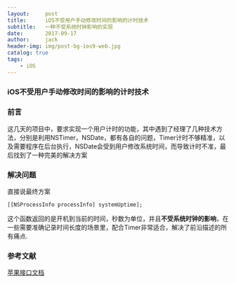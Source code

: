 ```yaml
---
layout:     post
title:      iOS不受用户手动修改时间的影响的计时技术
subtitle:   一种不受系统时钟影响的实现
date:       2017-09-17
author:     jack
header-img: img/post-bg-ios9-web.jpg
catalog: true
tags:
    - iOS
---
```


### iOS不受用户手动修改时间的影响的计时技术

### 前言

这几天的项目中，要求实现一个用户计时的功能，其中遇到了经理了几种技术方法，分别是利用NSTimer，NSDate，都有各自的问题，Timer计时不够精准，以及需要程序在后台执行，NSDate会受到用户修改系统时间，而导致计时不准，最后找到了一种完美的解决方案



### 解决问题

直接说最终方案

`[[NSProcessInfo processInfo] systemUptime];`

这个函数返回的是开机到当前的时间，秒数为单位，并且**不受系统时钟的影响**，在一些需要准确记录时间长度的场景里，配合Timer非常适合，解决了前沿描述的所有痛点.



### 参考文献

[苹果接口文档](https://developer.apple.com/documentation/foundation/nsprocessinfo/1414553-systemuptime?language=objc)